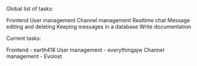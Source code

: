 Global list of tasks:

Frontend
User management
Channel management
Realtime chat
Message editing and deleting
Keeping messages in a database
Write documentation

Current tasks:

Frontend - earth418
User management - everythingajw
Channel management - Evolost
